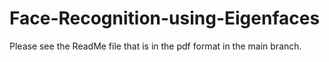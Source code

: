 # Face-Recognition-using-Eigenfaces

Please see the ReadMe file that is in the pdf format in the main branch. 
